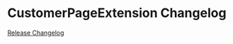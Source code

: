 # CustomerPageExtension Changelog

[Release Changelog](https://github.com/spryker/customer-page-extension/releases)
